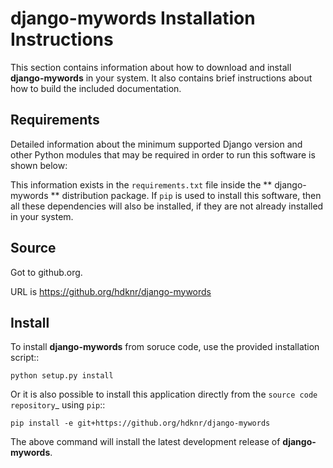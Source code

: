 # **django-mywords** Installation Instructions

This section contains information about 
how to download and install **django-mywords** in your system. 
It also contains brief instructions about how
to build the included documentation.

## Requirements

Detailed information about the minimum supported Django version and 
other Python modules that may be required in order to run this software is shown below:

This information exists in the ``requirements.txt`` file 
inside the ** django-mywords ** distribution package. 
If ``pip`` is used to install this software,
then all these dependencies will also be installed, 
if they are not already installed in your system.


## Source

Got to github.org.

URL is https://github.org/hdknr/django-mywords


## Install

To install **django-mywords** from soruce code, use the provided installation script::

    python setup.py install


Or it is also possible to install this application directly from
the `source code repository`_ using ``pip``::

    pip install -e git+https://github.org/hdknr/django-mywords

The above command will install the latest development release of **django-mywords**.
